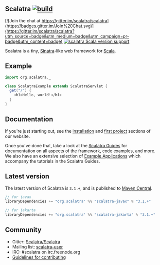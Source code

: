 ## Scalatra [![build](https://github.com/scalatra/scalatra/actions/workflows/scala.yml/badge.svg)](https://github.com/scalatra/scalatra/actions/workflows/scala.yml)

[![Join the chat at https://gitter.im/scalatra/scalatra](https://badges.gitter.im/Join%20Chat.svg)](https://gitter.im/scalatra/scalatra?utm_source=badge&utm_medium=badge&utm_campaign=pr-badge&utm_content=badge)
[![scalatra Scala version support](https://index.scala-lang.org/scalatra/scalatra/scalatra-jakarta/latest-by-scala-version.svg?platform=jvm)](https://index.scala-lang.org/scalatra/scalatra/artifacts/scalatra-jakarta)

Scalatra is a tiny, [Sinatra](https://sinatrarb.com/)-like web framework for
[Scala](http://www.scala-lang.org/).

## Example

```scala
import org.scalatra._

class ScalatraExample extends ScalatraServlet {
  get("/") {
    <h1>Hello, world!</h1>
  }
}
```

## Documentation

If you're just starting out, see the [installation](https://scalatra.org/getting-started/installation.html) and [first project](https://scalatra.org/getting-started/first-project.html) sections of our website.

Once you've done that, take a look at the [Scalatra Guides](https://scalatra.org/guides/) for documentation on all aspects of the framework, code examples, and more. We also have an extensive selection of [Example Applications](https://github.com/scalatra/scalatra-website-examples) which accompany the tutorials in the Scalatra Guides.

## Latest version

The latest version of Scalatra is `3.1.+`, and is published to [Maven Central](https://repo1.maven.org/maven2/org/scalatra).

```scala
// for javax
libraryDependencies += "org.scalatra" %% "scalatra-javax" % "3.1.+"

// for jakarta
libraryDependencies += "org.scalatra" %% "scalatra-jakarta" % "3.1.+"
```

## Community

* Gitter: [Scalatra/Scalatra](https://gitter.im/scalatra/scalatra)
* Mailing list: [scalatra-user](https://groups.google.com/group/scalatra-user)
* IRC: #scalatra on irc.freenode.org
* [Guidelines for contributing](CONTRIBUTING.markdown)
